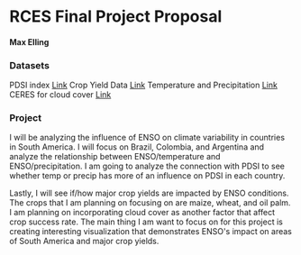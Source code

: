 # RCES Final Project Proposal
#### Max Elling

### Datasets
PDSI index [Link](http://www.esrl.noaa.gov/psd/thredds/dodsC/Datasets/noaa.ersst.v5/sst.mnmean.nc)
Crop Yield Data [Link](http://www.fao.org/faostat/en/?#data/QC)
Temperature and Precipitation [Link](http://www.esrl.noaa.gov/psd/thredds/wcs/Datasets/udel.airt.precip/air.mon.mean.v401.nc)
CERES for cloud cover [Link](http://ldeo.columbia.edu/~rpa/CERES_EBAF-TOA_Edition4.0_200003-201701.condensed.nc)

### Project
I will be analyzing the influence of ENSO on climate variability in countries in South America. I will focus on Brazil, Colombia, and Argentina and analyze the relationship between ENSO/temperature and ENSO/precipitation. I am going to analyze the connection with PDSI to see whether temp or precip has more of an influence on PDSI in each country.

Lastly, I will see if/how major crop yields are impacted by ENSO conditions. The crops that I am planning on focusing on are maize, wheat, and oil palm. I am planning on incorporating cloud cover as another factor that affect crop success rate. The main thing I am want to focus on for this project is creating interesting visualization that demonstrates ENSO's impact on areas of South America and major crop yields.